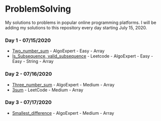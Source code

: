 # ProblemSolving
My solutions to problems in popular online programming platforms.
I will be adding my solutions to this repository every day starting July 15, 2020.

### Day 1 - 07/15/2020
- [Two_number_sum](https://github.com/KarthickPN/ProblemSolving/blob/master/two_number_sum.cpp) - AlgoExpert - Easy - Array
- [Is_Subsequence, valid_subsequence](https://github.com/KarthickPN/ProblemSolving/blob/master/isSequence.cpp) - Leetcode - AlgoExpert - Easy - Easy - String - Array

### Day 2 - 07/16/2020
- [Three_number_sum](https://github.com/KarthickPN/ProblemSolving/blob/master/threeNumberSum.cpp) - AlgoExpert - Medium - Array
- [3sum](https://github.com/KarthickPN/ProblemSolving/blob/master/3sum.cpp) - LeetCode - Medium - Array

### Day 3 - 07/17/2020
- [Smallest_difference](https://github.com/KarthickPN/ProblemSolving/blob/master/smallestDifference.cpp) - AlgoExpert - Medium - Array